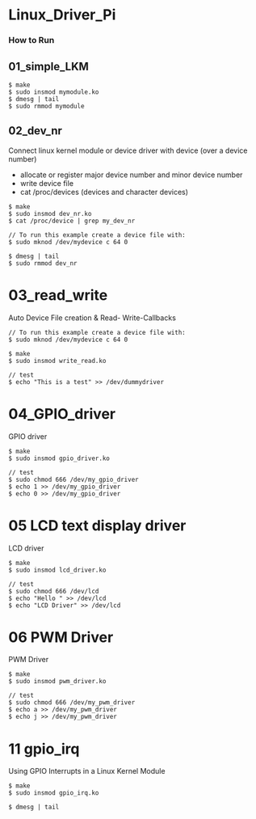 # Linux_Driver_Pi

### How to Run

## 01_simple_LKM
```
$ make
$ sudo insmod mymodule.ko
$ dmesg | tail 
$ sudo rmmod mymodule
```

## 02_dev_nr
Connect linux kernel module or device driver with device (over a device number)

- allocate or register major device number and minor device number
- write device file
- cat /proc/devices (devices and character devices)
```
$ make
$ sudo insmod dev_nr.ko
$ cat /proc/device | grep my_dev_nr

// To run this example create a device file with:
$ sudo mknod /dev/mydevice c 64 0

$ dmesg | tail 
$ sudo rmmod dev_nr
```

# 03_read_write
Auto Device File creation & Read- Write-Callbacks
```
// To run this example create a device file with:
$ sudo mknod /dev/mydevice c 64 0

$ make
$ sudo insmod write_read.ko

// test
$ echo "This is a test" >> /dev/dummydriver
```

# 04_GPIO_driver
GPIO driver
```
$ make
$ sudo insmod gpio_driver.ko

// test
$ sudo chmod 666 /dev/my_gpio_driver
$ echo 1 >> /dev/my_gpio_driver
$ echo 0 >> /dev/my_gpio_driver
```

# 05 LCD text display driver
LCD driver
```
$ make
$ sudo insmod lcd_driver.ko

// test
$ sudo chmod 666 /dev/lcd
$ echo "Hello " >> /dev/lcd
$ echo "LCD Driver" >> /dev/lcd
```

# 06 PWM Driver
PWM Driver
```
$ make
$ sudo insmod pwm_driver.ko

// test
$ sudo chmod 666 /dev/my_pwm_driver
$ echo a >> /dev/my_pwm_driver
$ echo j >> /dev/my_pwm_driver
```

# 11 gpio_irq
Using GPIO Interrupts in a Linux Kernel Module
```
$ make
$ sudo insmod gpio_irq.ko

$ dmesg | tail 
```